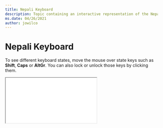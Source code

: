 ```yaml
--- 
title: Nepali Keyboard 
description: Topic containing an interactive representation of the Nepali Keyboard 
ms.date: 04/26/2021 
author: jowilco 
--- 
```

 
# Nepali Keyboard 
 
To see different keyboard states, move the mouse over state keys such as **Shift**, **Caps** or **AltGr**. You can also lock or unlock those keys by clicking them. 
 
<iframe src="kbdnepr.html"></iframe> 
